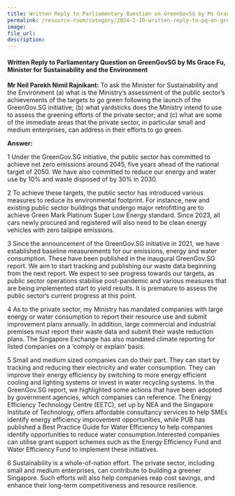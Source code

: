 ```yaml
---
title: Written Reply to Parliamentary Question on GreenGovSG by Ms Grace Fu, Minister for Sustainability and the Environment
permalink: /resource-room/category/2024-1-10-written-reply-to-pq-on-greengovsg/
image:
file_url:
description:
---
```

 
#### Written Reply to Parliamentary Question on GreenGovSG by Ms Grace Fu, Minister for Sustainability and the Environment

**Mr Neil Parekh Nimil Rajnikant:** To ask the Minister for Sustainability and the Environment (a) what is the Ministry’s assessment of the public sector’s achievements of the targets to go green following the launch of the GreenGov.SG initiative; (b) what yardsticks does the Ministry intend to use to assess the greening efforts of the private sector; and (c) what are some of the immediate areas that the private sector, in particular small and medium enterprises, can address in their efforts to go green.  

**Answer:**  

1 Under the GreenGov.SG initiative, the public sector has committed to achieve net zero emissions around 2045, five years ahead of the national target of 2050. We have also committed to reduce our energy and water use by 10% and waste disposed of by 30% in 2030.  

2 To achieve these targets, the public sector has introduced various measures to reduce its environmental footprint. For instance, new and existing public sector buildings that undergo major retrofitting are to achieve Green Mark Platinum Super Low Energy standard. Since 2023, all cars newly procured and registered will also need to be clean energy vehicles with zero tailpipe emissions.  

3 Since the announcement of the GreenGov.SG initiative in 2021, we have established baseline measurements for our emissions, energy and water consumption. These have been published in the inaugural GreenGov.SG report. We aim to start tracking and publishing our waste data beginning from the next report. We expect to see progress towards our targets, as public sector operations stabilise post-pandemic and various measures that are being implemented start to yield results. It is premature to assess the public sector’s current progress at this point.  

4 As to the private sector, my Ministry has mandated companies with large energy or water consumption to report their resource use and submit improvement plans annually. In addition, large commercial and industrial premises must report their waste data and submit their waste reduction plans. The Singapore Exchange has also mandated climate reporting for listed companies on a ‘comply or explain’ basis.  

5 Small and medium sized companies can do their part. They can start by tracking and reducing their electricity and water consumption. They can improve their energy efficiency by switching to more energy efficient cooling and lighting systems or invest in water recycling systems. In the GreenGov.SG report, we highlighted some actions that have been adopted by government agencies, which companies can reference. The Energy Efficiency Technology Centre (EETC), set up by NEA and the Singapore Institute of Technology, offers affordable consultancy services to help SMEs identify energy efficiency improvement opportunities, while PUB has published a Best Practice Guide for Water Efficiency to help companies identify opportunities to reduce water consumption.Interested companies can utilise grant support schemes such as the Energy Efficiency Fund and Water Efficiency Fund to implement these initiatives.  

6 Sustainability is a whole-of-nation effort. The private sector, including small and medium enterprises, can contribute to building a greener Singapore. Such efforts will also help companies reap cost savings, and enhance their long-term competitiveness and resource resilience.  
